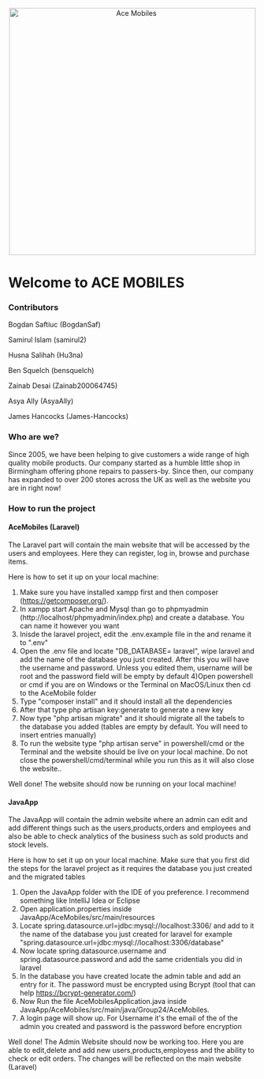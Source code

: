 <p align="center">
    <img width="500" src="https://user-images.githubusercontent.com/115074233/228799015-28a2f64c-4a0e-4063-8104-ffa7f3a95883.jpg" alt="Ace Mobiles">
</p>

<h1 align="center">
<h1>Welcome to ACE MOBILES</h1>
</p>

<h3> Contributors </h3>

Bogdan Saftiuc (BogdanSaf)

Samirul Islam (samirul2)

Husna Salihah (Hu3na)

Ben Squelch (bensquelch)

Zainab Desai (Zainab200064745)

Asya Ally (AsyaAlly)

James Hancocks (James-Hancocks)

<h3> Who are we?</h3>

Since 2005, we have been helping to give customers a wide range of high quality mobile products.
Our company started as a humble little shop in Birmingham offering phone repairs to passers-by.
Since then, our company has expanded to over 200 stores across the UK as well as the website you are in right now!

<h3>How to run the project </h3>

<h4>AceMobiles (Laravel) </h4>

The Laravel part will contain the main website that will be accessed by the users and employees. Here they can register, log in, browse and purchase items.

Here is how to set it up on your local machine:

1) Make sure you have installed xampp first and then composer (https://getcomposer.org/).
2) In xampp start Apache and Mysql than go to phpmyadmin (http://localhost/phpmyadmin/index.php) and create a database. You can name it however you want
2) Inisde the laravel project, edit the .env.example file in the and rename it to ".env"
3) Open the .env file and locate "DB_DATABASE= laravel", wipe laravel and add the name of the database you just created. After this you will have the username and password. Unless you edited them, username will be root and the password field will be empty by default
4)Open powershell or cmd if you are on Windows or the Terminal on MacOS/Linux then cd to the AceMobile folder
5) Type "composer install" and it should install all the dependencies
6) After that type php artisan key:generate to generate a new key
7) Now type "php artisan migrate" and it should migrate all the tabels to the database you added (tables are empty by default. You will need to insert entries manually)
8) To run the website type "php artisan serve" in powershell/cmd  or the Terminal and the website should be live on your local machine. Do not close the powershell/cmd/terminal while you run this as it will also close the website..

Well done! The website should now be running on your local machine!

<h4>JavaApp</h4>

The JavaApp will contain the admin website where an admin can edit and add different things such as the users,products,orders and employees and also be able to check analytics of the business such as sold products and stock levels.

Here is how to set it up on your local machine. Make sure that you first did the steps for the laravel project as it requires the database you just created and the migrated tables

1) Open the JavaApp folder with the IDE of you preference. I recommend something like IntelliJ Idea or Eclipse
2) Open application.properties inside JavaApp/AceMobiles/src/main/resources
3) Locate spring.datasource.url=jdbc:mysql://localhost:3306/ and add to it the name of the database you just created for laravel for example "spring.datasource.url=jdbc:mysql://localhost:3306/database"
4) Now locate spring.datasource.username and spring.datasource.password and add the same cridentials you did in laravel
5) In the database you have created locate the admin table and add an entry for it. The password must be encrypted using Bcrypt (tool that can help https://bcrypt-generator.com/)
5) Now Run the file AceMobilesApplication.java inside JavaApp/AceMobiles/src/main/java/Group24/AceMobiles.
6) A login page will show up. For Username it's the email of the of the admin you created and password is the password before encryption

Well done! The Admin Website should now be working too. Here you are able to edit,delete and add new users,products,employess and the ability to check or edit orders. The changes will be reflected on the main website (Laravel)
